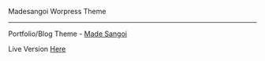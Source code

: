 Madesangoi Worpress Theme
*************************
Portfolio/Blog Theme - <a href="http://www.madesangoi.com/"> Made Sangoi </a>

Live Version <a href="http://www.madesangoi.com/"> Here </a>




